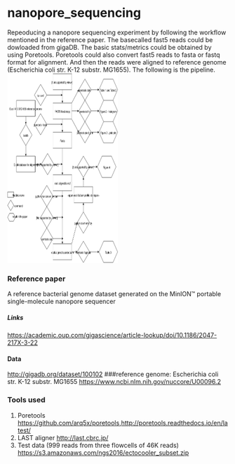 # nanopore_sequencing
Repeoducing a nanopore sequencing experiment by following the workflow mentioned in the reference paper.
The basecalled fast5 reads could be dowloaded from gigaDB. The basic stats/metrics could be obtained by using Poretools. Poretools could also convert fast5 reads to fasta or fastq format for alignment. And then the reads were aligned to reference genome (Escherichia coli str. K-12 substr. MG1655). The following is the pipeline.
<a href="https://github.com/choling/nanopore_sequencing">
  <img src="https://github.com/choling/nanopore_sequencing/blob/master/FYP_Diagram.svg" width="50%" height="432">
</a> 

### Reference paper
A reference bacterial genome dataset generated on the MinION™ portable single-molecule nanopore sequencer
##### Links
<https://academic.oup.com/gigascience/article-lookup/doi/10.1186/2047-217X-3-22>
#### Data 
<http://gigadb.org/dataset/100102>
###reference genome: Escherichia coli str. K-12 substr. MG1655
<https://www.ncbi.nlm.nih.gov/nuccore/U00096.2>

### Tools used
1. Poretools
<https://github.com/arq5x/poretools>,<http://poretools.readthedocs.io/en/latest/>
2. LAST aligner
<http://last.cbrc.jp/>
3. Test data (999 reads from three flowcells of 46K reads) 
<https://s3.amazonaws.com/ngs2016/ectocooler_subset.zip>
